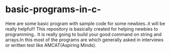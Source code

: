 # basic-programs-in-c-
Here are some basic program with sample code for some newbies..it will be really helpful!!
This repository is basically created for helping newbies to programming..
It is really going to build your good command on string and arrays.In this most of the programs are which generally asked in interviews or 
written test like AMCAT(Aspiring Minds).
